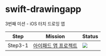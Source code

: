 # swift-drawingapp
3번째 미션 - iOS 터치 드로잉 앱

|Step|Mission|Status|
|---|---|---|
|Step3-1|[아이패드 앱 프로젝트](./Docs/Step3-1.md)|<img src="https://img.shields.io/badge/-ING-white?style=flat">|
